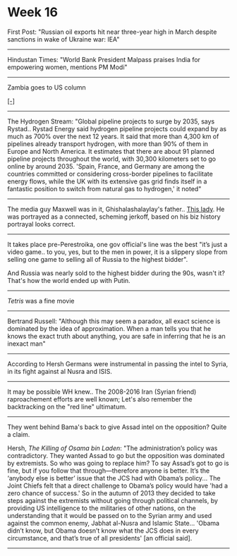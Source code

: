 # Week 16

First Post: "Russian oil exports hit near three-year high in March
despite sanctions in wake of Ukraine war: IEA"

---

Hindustan Times: "World Bank President Malpass praises India for
empowering women, mentions PM Modi"

---

Zambia goes to US column

[[-]](2022/12/ru-africa.html)

---

The Hydrogen Stream: "Global pipeline projects to surge by 2035, says
Rystad.. Rystad Energy said hydrogen pipeline projects could expand by
as much as 700% over the next 12 years. It said that more than 4,300
km of pipelines already transport hydrogen, with more than 90% of them
in Europe and North America. It estimates that there are about 91
planned pipeline projects throughout the world, with 30,300 kilometers
set to go online by around 2035. 'Spain, France, and Germany are among
the countries committed or considering cross-border pipelines to
facilitate energy flows, while the UK with its extensive gas grid
finds itself in a fantastic position to switch from natural gas to
hydrogen,' it noted"

---

The media guy Maxwell was in it, Ghishalashalaylay's father..
[This lady](mbl/2023/ejagoffmaxwell2.jpg). He was portrayed as a
connected, scheming jerkoff, based on his biz history portrayal
looks correct.

---

It takes place pre-Perestroika, one gov official's line was the best
"it’s just a video game.. to you, yes, but to the men in power, it is
a slippery slope from selling one game to selling all of Russia to the
highest bidder".

And Russia was nearly sold to the highest bidder during the 90s,
wasn't it? That's how the world ended up with Putin.

---

*Tetris* was a fine movie

---

Bertrand Russell: "Although this may seem a paradox, all exact science
is dominated by the idea of approximation. When a man tells you that
he knows the exact truth about anything, you are safe in inferring
that he is an inexact man"

---

According to Hersh Germans were instrumental in passing the intel to
Syria, in its fight against al Nusra and ISIS.

---

It may be possible WH knew..  The 2008-2016 Iran (Syrian friend)
raproachement efforts are well known; Let's also remember the
backtracking on the "red line" ultimatum.

---

They went behind Bama's back to give Assad intel on the opposition?
Quite a claim. 

Hersh, *The Killing of Osama bin Laden*: "The administration’s policy
was contradictory. They wanted Assad to go but the opposition was
dominated by extremists. So who was going to replace him?  To say
Assad’s got to go is fine, but if you follow that through—therefore
anyone is better. It’s the ‘anybody else is better’ issue that the JCS
had with Obama’s policy... The Joint Chiefs felt that a direct
challenge to Obama’s policy would have 'had a zero chance of success.'
So in the autumn of 2013 they decided to take steps against the
extremists without going through political channels, by providing US
intelligence to the militaries of other nations, on the understanding
that it would be passed on to the Syrian army and used against the
common enemy, Jabhat al-Nusra and Islamic State... 'Obama didn’t know,
but Obama doesn’t know what the JCS does in every circumstance, and
that’s true of all presidents' [an official said].

---
